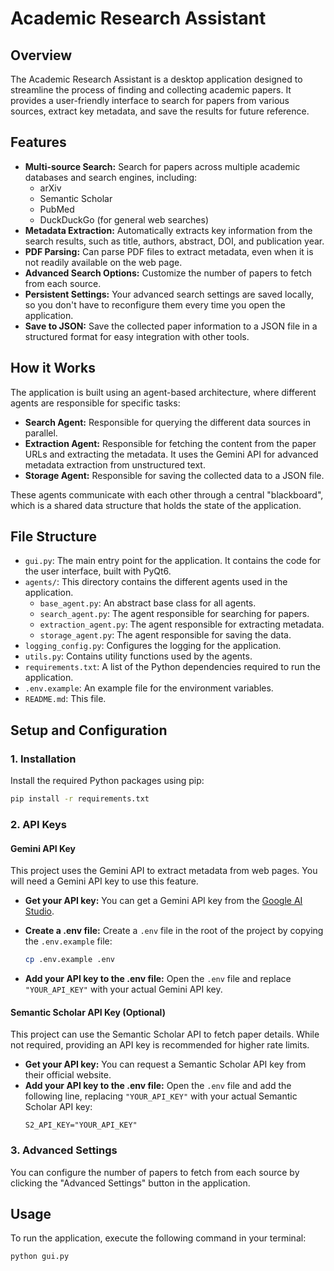 # Academic Research Assistant

## Overview

The Academic Research Assistant is a desktop application designed to streamline the process of finding and collecting academic papers. It provides a user-friendly interface to search for papers from various sources, extract key metadata, and save the results for future reference.

## Features

- **Multi-source Search:** Search for papers across multiple academic databases and search engines, including:
    - arXiv
    - Semantic Scholar
    - PubMed
    - DuckDuckGo (for general web searches)
- **Metadata Extraction:** Automatically extracts key information from the search results, such as title, authors, abstract, DOI, and publication year.
- **PDF Parsing:** Can parse PDF files to extract metadata, even when it is not readily available on the web page.
- **Advanced Search Options:** Customize the number of papers to fetch from each source.
- **Persistent Settings:** Your advanced search settings are saved locally, so you don't have to reconfigure them every time you open the application.
- **Save to JSON:** Save the collected paper information to a JSON file in a structured format for easy integration with other tools.

## How it Works

The application is built using an agent-based architecture, where different agents are responsible for specific tasks:

- **Search Agent:** Responsible for querying the different data sources in parallel.
- **Extraction Agent:** Responsible for fetching the content from the paper URLs and extracting the metadata. It uses the Gemini API for advanced metadata extraction from unstructured text.
- **Storage Agent:** Responsible for saving the collected data to a JSON file.

These agents communicate with each other through a central "blackboard", which is a shared data structure that holds the state of the application.

## File Structure

- `gui.py`: The main entry point for the application. It contains the code for the user interface, built with PyQt6.
- `agents/`: This directory contains the different agents used in the application.
    - `base_agent.py`: An abstract base class for all agents.
    - `search_agent.py`: The agent responsible for searching for papers.
    - `extraction_agent.py`: The agent responsible for extracting metadata.
    - `storage_agent.py`: The agent responsible for saving the data.
- `logging_config.py`: Configures the logging for the application.
- `utils.py`: Contains utility functions used by the agents.
- `requirements.txt`: A list of the Python dependencies required to run the application.
- `.env.example`: An example file for the environment variables.
- `README.md`: This file.

## Setup and Configuration

### 1. Installation

Install the required Python packages using pip:

```bash
pip install -r requirements.txt
```

### 2. API Keys

#### Gemini API Key

This project uses the Gemini API to extract metadata from web pages. You will need a Gemini API key to use this feature.

- **Get your API key:** You can get a Gemini API key from the [Google AI Studio](https://aistudio.google.com/app/apikey).
- **Create a .env file:** Create a `.env` file in the root of the project by copying the `.env.example` file:

    ```bash
    cp .env.example .env
    ```

- **Add your API key to the .env file:** Open the `.env` file and replace `"YOUR_API_KEY"` with your actual Gemini API key.

#### Semantic Scholar API Key (Optional)

This project can use the Semantic Scholar API to fetch paper details. While not required, providing an API key is recommended for higher rate limits.

- **Get your API key:** You can request a Semantic Scholar API key from their official website.
- **Add your API key to the .env file:** Open the `.env` file and add the following line, replacing `"YOUR_API_KEY"` with your actual Semantic Scholar API key:
    ```
    S2_API_KEY="YOUR_API_KEY"
    ```

### 3. Advanced Settings

You can configure the number of papers to fetch from each source by clicking the "Advanced Settings" button in the application.

## Usage

To run the application, execute the following command in your terminal:

```bash
python gui.py
```